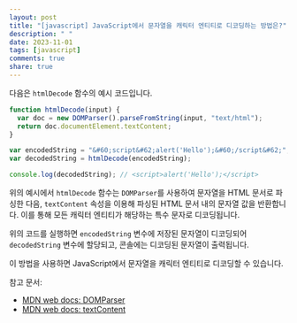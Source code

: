 ```yaml
---
layout: post
title: "[javascript] JavaScript에서 문자열을 캐릭터 엔티티로 디코딩하는 방법은?"
description: " "
date: 2023-11-01
tags: [javascript]
comments: true
share: true
---
```


다음은 `htmlDecode` 함수의 예시 코드입니다.

```javascript
function htmlDecode(input) {
  var doc = new DOMParser().parseFromString(input, "text/html");
  return doc.documentElement.textContent;
}

var encodedString = "&#60;script&#62;alert('Hello');&#60;/script&#62;";
var decodedString = htmlDecode(encodedString);

console.log(decodedString); // <script>alert('Hello');</script>
```

위의 예시에서 `htmlDecode` 함수는 `DOMParser`를 사용하여 문자열을 HTML 문서로 파싱한 다음, `textContent` 속성을 이용해 파싱된 HTML 문서 내의 문자열 값을 반환합니다. 이를 통해 모든 캐릭터 엔티티가 해당하는 특수 문자로 디코딩됩니다.

위의 코드를 실행하면 `encodedString` 변수에 저장된 문자열이 디코딩되어 `decodedString` 변수에 할당되고, 콘솔에는 디코딩된 문자열이 출력됩니다.

이 방법을 사용하면 JavaScript에서 문자열을 캐릭터 엔티티로 디코딩할 수 있습니다.

참고 문서:
- [MDN web docs: DOMParser](https://developer.mozilla.org/ko/docs/Web/API/DOMParser)
- [MDN web docs: textContent](https://developer.mozilla.org/ko/docs/Web/API/Node/textContent)